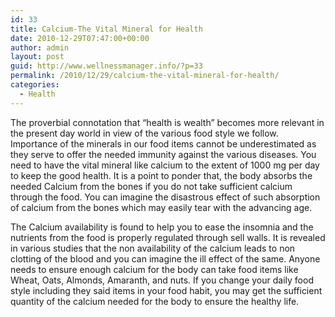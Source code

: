 ```yaml
---
id: 33
title: Calcium-The Vital Mineral for Health
date: 2010-12-29T07:47:00+00:00
author: admin
layout: post
guid: http://www.wellnessmanager.info/?p=33
permalink: /2010/12/29/calcium-the-vital-mineral-for-health/
categories:
  - Health
---
```

The proverbial connotation that &#8220;health is wealth&#8221; becomes more relevant in the present day world in view of the various food style we follow. Importance of the minerals in our food items cannot be underestimated as they serve to offer the needed immunity against the various diseases. You need to have the vital mineral like calcium to the extent of 1000 mg per day to keep the good health. It is a point to ponder that, the body absorbs the needed Calcium from the bones if you do not take sufficient calcium through the food. You can imagine the disastrous effect of such absorption of calcium from the bones which may easily tear with the advancing age.

The Calcium availability is found to help you to ease the insomnia and the nutrients from the food is properly regulated through sell walls. It is revealed in various studies that the non availability of the calcium leads to non clotting of the blood and you can imagine the ill effect of the same. Anyone needs to ensure enough calcium for the body can take food items like Wheat, Oats, Almonds, Amaranth, and nuts. If you change your daily food style including they said items in your food habit, you may get the sufficient quantity of the calcium needed for the body to ensure the healthy life.